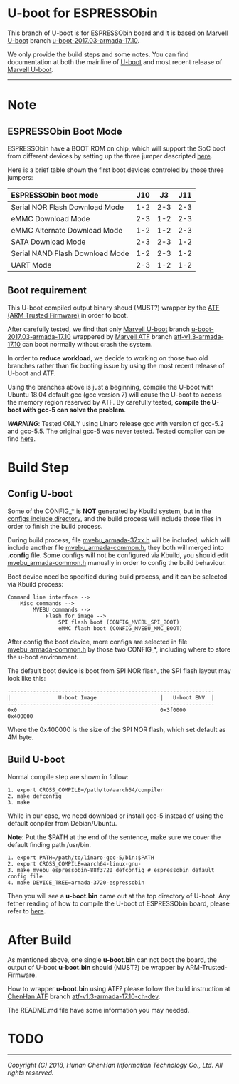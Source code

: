 U-boot for ESPRESSObin
======================

This branch of U-boot is for ESPRESSObin board and it is based on
[Marvell U-boot][Marvell U-boot] branch
[u-boot-2017.03-armada-17.10][u-boot-2017.03-armada-17.10].

We only provide the build steps and some notes. You can find documentation at
both the mainline of [U-boot] and most recent release of
[Marvell U-boot][Marvell U-boot].

******

Note
====

ESPRESSObin Boot Mode
---------------------

ESPRESSObin have a BOOT ROM on chip, which will support the SoC boot from
different devices by setting up the three jumper descripted
[here][Build From Source - Bootloader].

Here is a brief table shown the first boot devices controled by those three
jumpers:

| ESPRESSObin boot mode           |  J10  |  J3   |  J11  |
| :------------------------------ | :---: | :---: | :---: |
| Serial NOR Flash Download Mode  |  1-2  |  2-3  |  2-3  |
| eMMC Download Mode              |  2-3  |  1-2  |  2-3  |
| eMMC Alternate Download Mode    |  1-2  |  1-2  |  2-3  |
| SATA Download Mode              |  2-3  |  2-3  |  1-2  |
| Serial NAND Flash Download Mode |  1-2  |  2-3  |  1-2  |
| UART Mode                       |  2-3  |  1-2  |  1-2  |

Boot requirement
----------------

This U-boot compiled output binary shoud (MUST?) wrapper by the
[ATF (ARM Trusted Firmware)][ATF (ARM Trusted Firmware)] in order to boot.

After carefully tested, we find that only [Marvell U-boot] branch
[u-boot-2017.03-armada-17.10] wrappered by [Marvell ATF] branch
[atf-v1.3-armada-17.10] can boot normally without crash the system.

In order to **reduce workload**, we decide to working on those two old
branches rather than fix booting issue by using the most recent release of
U-boot and ATF.

Using the branches above is just a beginning, compile the U-boot with Ubuntu
18.04 default gcc (gcc version 7) will cause the U-boot to access the memory
region reserved by ATF. By carefully tested, **compile the U-boot with gcc-5
can solve the problem**.

***WARNING***: Tested ONLY using Linaro release gcc with version of gcc-5.2
and gcc-5.5. The original gcc-5 was never tested. Tested compiler can be find
[here][Build From Source - Toolchain].

Build Step
==========

Config U-boot
-------------

Some of the CONFIG\_\* is **NOT** generated by Kbuild system, but in the
[configs include directory][configs include directory], and the build process
will include those files in order to finish the build process.

During build process, file [mvebu\_armada-37xx.h][mvebu_armada-37xx.h]
will be included, which will include another file
[mvebu\_armada-common.h][mvebu_armada-common.h], they both will merged into
**.config** file. Some configs will not be configured via Kbuild, you should
edit [mvebu\_armada-common.h][mvebu_armada-common.h] manually in order to
config the build behaviour.

Boot device need be specified during build process, and it can be selected
via Kbuild process:

```
Command line interface -->
    Misc commands -->
        MVEBU commands -->
            Flash for image -->
                SPI flash boot (CONFIG_MVEBU_SPI_BOOT)
                eMMC flash boot (CONFIG_MVEBU_MMC_BOOT)
```

After config the boot device, more configs are selected in file
[mvebu\_armada-common.h][mvebu_armada-common.h] by those two CONFIG\_\*,
including where to store the u-boot environment.

The default boot device is boot from SPI NOR flash, the SPI flash layout
may look like this:
```
-----------------------------------------------------------------
|               U-boot Image                    |   U-boot ENV  |
-----------------------------------------------------------------
0x0                                             0x3f0000        0x400000
```

Where the 0x400000 is the size of the SPI NOR flash, which set default as 4M
byte.

Build U-boot
------------

Normal compile step are shown in follow:
```
1. export CROSS_COMPILE=/path/to/aarch64/compiler
2. make defconfig
3. make
```

While in our case, we need download or install gcc-5 instead of using the
default conpiler from Debian/Ubuntu.

**Note**: Put the $PATH at the end of the sentence, make sure we cover the
default finding path /usr/bin.
```
1. export PATH=/path/to/linaro-gcc-5/bin:$PATH
2. export CROSS_COMPILE=aarch64-linux-gnu-
3. make mvebu_espressobin-88f3720_defconfig # espressobin default config file
4. make DEVICE_TREE=armada-3720-espressobin
```

Then you will see a **u-boot.bin** came out at the top directory of U-boot.
Any fether reading of how to compile the U-boot of ESPRESSObin board, please
refer to [here][Build From Source - Bootloader].

After Build
===========

As mentioned above, one single **u-boot.bin** can not boot the board, the
output of U-boot **u-boot.bin** should (MUST?) be wrapper by
ARM-Trusted-Firmware.

How to wrapper **u-boot.bin** using ATF? please follow the build instruction
at [ChenHan ATF][ChenHan ATF] branch
[atf-v1.3-armada-17.10-ch-dev][atf-v1.3-armada-17.10-ch-dev].

The README.md file have some information you may needed.

TODO
====

******

*Copyright (C) 2018, Hunan ChenHan Information Technology Co., Ltd. All rights reserved.*

[U-boot]:				https://github.com/u-boot/u-booti "Das U-Boot"
[Marvell U-boot]:			https://github.com/MarvellEmbeddedProcessors/u-boot-marvell "Marvell Armada U-Boot"
[u-boot-2017.03-armada-17.10]:		https://github.com/MarvellEmbeddedProcessors/u-boot-marvell/tree/u-boot-2017.03-armada-17.10

[ATF (ARM Trusted Firmware)]:		https://github.com/ARM-software/arm-trusted-firmware "ARM Trusted Firmware"
[Marvell ATF]:				https://github.com/MarvellEmbeddedProcessors/atf-marvell "Marvell Armada ATF"
[atf-v1.3-armada-17.10]:		https://github.com/MarvellEmbeddedProcessors/atf-marvell/tree/atf-v1.3-armada-17.10
[ChenHan ATF]:				https://github.com/chenhaninformation/arm-trusted-firmware
[atf-v1.3-armada-17.10-ch-dev]:		https://github.com/chenhaninformation/arm-trusted-firmware/tree/atf-v1.3-armada-17.10-ch-dev

[Build From Source - Toolchain]:	http://wiki.espressobin.net/tiki-index.php?page=Build+From+Source+-+Toolchain "Build From Source - Toolchain"
[Build From Source - Bootloader]:	http://wiki.espressobin.net/tiki-index.php?page=Bootloader+recovery+via+UART "Build From Source - Bootloader"

[configs include directory]:		./include/configs/
[mvebu_armada-37xx.h]:			./include/configs/mvebu_armada-37xx.h
[mvebu_armada-common.h]:		./include/configs/mvebu_armada-common.h
